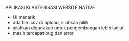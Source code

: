 APLIKASI KLASTERISASI WEBSITE NATIVE
- UI menarik
- ada file .csv di upload, silahkan pilih
- silahkan digunakan untuk pengembangan lebih lanjut
- masih terdapat bug dan error
